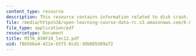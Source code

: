 ```yaml
---
content_type: resource
description: This resource contains information related to disk crash.
file: /media/https%3A/open-learning-course-data-rc.s3.amazonaws.com/6-830-database-systems-fall-2010/f8656ba4421eb5f58cd138b085d89a72_MIT6_830F10_lec12.pdf
file_type: application/pdf
resourcetype: Document
title: MIT6_830F10_lec12.pdf
uid: f8656ba4-421e-b5f5-8cd1-38b085d89a72
---
```

